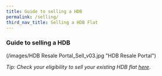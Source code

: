 ```yaml
---
title: Guide to selling a HDB
permalink: /selling/
third_nav_title: Selling a HDB Flat
---
```


### Guide to selling a HDB

(/images/HDB Resale Portal_Sell_v03.jpg "HDB Resale Portal")

*Tip: Check your eligibility to sell your existing HDB flat [here](https://www.hdb.gov.sg/cs/infoweb/residential/selling-a-flat/eligibility)*.

